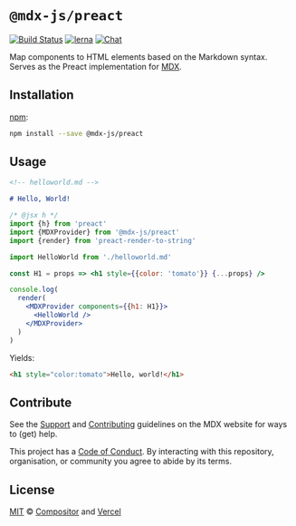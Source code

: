 # `@mdx-js/preact`

[![Build Status][build-badge]][build]
[![lerna][lerna-badge]][lerna]
[![Chat][chat-badge]][chat]

Map components to HTML elements based on the Markdown syntax.
Serves as the Preact implementation for [MDX][].

## Installation

[npm][]:

```sh
npm install --save @mdx-js/preact
```

## Usage

```md
<!-- helloworld.md -->

# Hello, World!
```

```jsx
/* @jsx h */
import {h} from 'preact'
import {MDXProvider} from '@mdx-js/preact'
import {render} from 'preact-render-to-string'

import HelloWorld from './helloworld.md'

const H1 = props => <h1 style={{color: 'tomato'}} {...props} />

console.log(
  render(
    <MDXProvider components={{h1: H1}}>
      <HelloWorld />
    </MDXProvider>
  )
)
```

Yields:

```html
<h1 style="color:tomato">Hello, world!</h1>
```

## Contribute

See the [Support][] and [Contributing][] guidelines on the MDX website for ways
to (get) help.

This project has a [Code of Conduct][coc].
By interacting with this repository, organisation, or community you agree to
abide by its terms.

## License

[MIT][] © [Compositor][] and [Vercel][]

<!-- Definitions -->

[build]: https://travis-ci.com/mdx-js/mdx
[build-badge]: https://travis-ci.com/mdx-js/mdx.svg?branch=master
[lerna]: https://lernajs.io/
[lerna-badge]: https://img.shields.io/badge/maintained%20with-lerna-cc00ff.svg
[chat-badge]: https://img.shields.io/badge/chat-discussions-success.svg
[chat]: https://github.com/mdx-js/mdx/discussions
[contributing]: https://mdxjs.com/contributing
[support]: https://mdxjs.com/support
[coc]: https://github.com/mdx-js/.github/blob/master/code-of-conduct.md
[mit]: license
[compositor]: https://compositor.io
[vercel]: https://vercel.com
[mdx]: https://github.com/mdx-js/mdx
[npm]: https://docs.npmjs.com/cli/install
